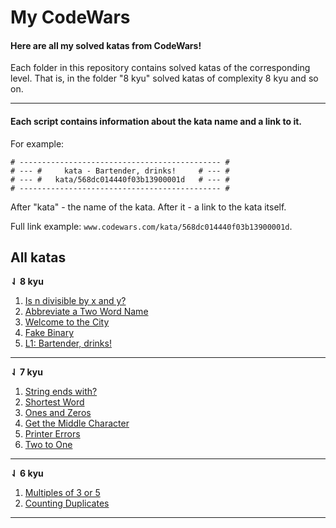 # My CodeWars 

#### Here are all my solved katas from CodeWars!

Each folder in this repository contains solved katas of the corresponding level. That is, in the folder "8 kyu" solved katas of complexity 8 kyu and so on.

<hr>

#### Each script contains information about the kata name and a link to it.
For example:

```
# --------------------------------------------- #
# --- #     kata - Bartender, drinks!     # --- #
# --- #   kata/568dc014440f03b13900001d   # --- #
# --------------------------------------------- #
```

After "kata" - the name of the kata. After it - a link to the kata itself.

Full link example: ```www.codewars.com/kata/568dc014440f03b13900001d```.

## All katas
**⇃ 8 kyu**

1. [Is n divisible by x and y?](https://www.codewars.com/kata/5545f109004975ea66000086)
2. [Abbreviate a Two Word Name](https://www.codewars.com/kata/57eadb7ecd143f4c9c0000a3)
3. [Welcome to the City](https://www.codewars.com/kata/5302d846be2a9189af0001e4)
4. [Fake Binary](https://www.codewars.com/kata/57eae65a4321032ce000002d)
5. [L1: Bartender, drinks!](https://www.codewars.com/kata/568dc014440f03b13900001d)

<hr>

**⇃ 7 kyu**

1. [String ends with?](https://www.codewars.com/kata/51f2d1cafc9c0f745c00037d)
2. [Shortest Word](https://www.codewars.com/kata/57cebe1dc6fdc20c57000ac9)
3. [Ones and Zeros](https://www.codewars.com/kata/578553c3a1b8d5c40300037c)
4. [Get the Middle Character](https://www.codewars.com/kata/56747fd5cb988479af000028)
5. [Printer Errors](https://www.codewars.com/kata/56541980fa08ab47a0000040)
6. [Two to One](https://www.codewars.com/kata/5656b6906de340bd1b0000ac)

<hr>

**⇃ 6 kyu**

1. [Multiples of 3 or 5](https://www.codewars.com/kata/514b92a657cdc65150000006)
2. [Counting Duplicates](https://www.codewars.com/kata/54bf1c2cd5b56cc47f0007a1)

<hr>
